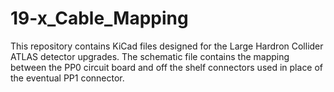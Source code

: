 # 19-x_Cable_Mapping
This repository contains KiCad files designed for the Large Hardron Collider ATLAS detector upgrades. The schematic file contains the mapping between the PP0 circuit board and off the shelf connectors used in place of the eventual PP1 connector. 
